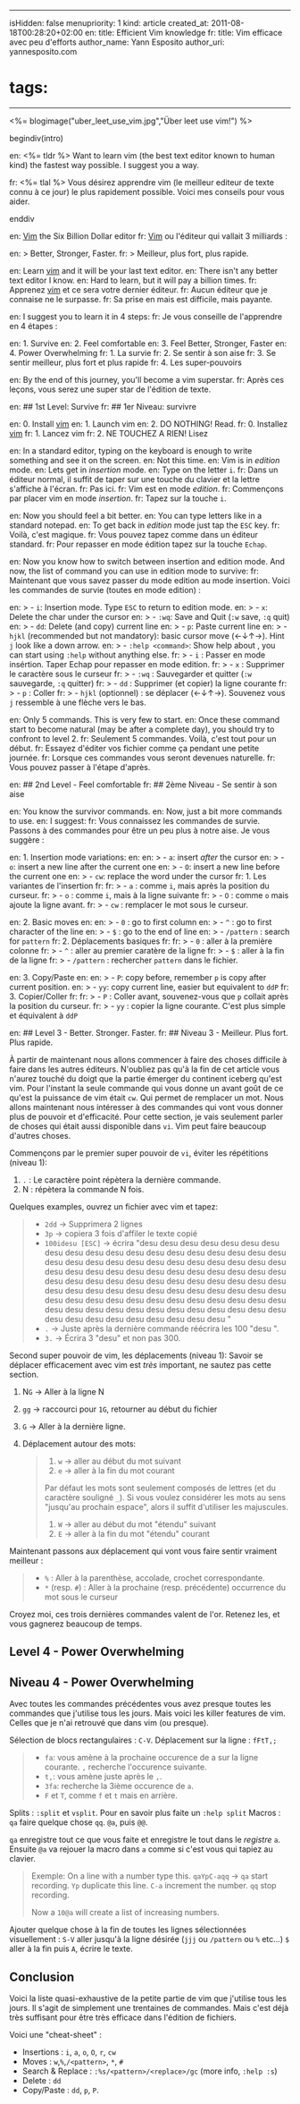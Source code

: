 -----
isHidden:       false
menupriority:   1
kind:           article
created_at:     2011-08-18T00:28:20+02:00
en: title: Efficient Vim knowledge
fr: title: Vim efficace avec peu d'efforts
author_name: Yann Esposito
author_uri: yannesposito.com
# tags:
-----
<%= blogimage("uber_leet_use_vim.jpg","Über leet use vim!") %>

begindiv(intro)

en: <%= tldr %> Want to learn vim (the best text editor known to human kind) the fastest way possible. I suggest you a way.

fr: <%= tlal %> Vous désirez apprendre vim (le meilleur editeur de texte connu à ce jour) le plus rapidement possible. Voici mes conseils pour vous aider.

enddiv

en: [Vim] the Six Billion Dollar editor
fr: [Vim] ou l'éditeur qui vallait 3 milliards :

en: > Better, Stronger, Faster.
fr: > Meilleur, plus fort, plus rapide.

en: Learn [vim] and it will be your last text editor.
en: There isn't any better text editor I know.
en: Hard to learn, but it will pay a billion times.
fr: Apprenez [vim] et ce sera votre dernier éditeur.
fr: Aucun éditeur que je connaise ne le surpasse.
fr: Sa prise en mais est difficile, mais payante.

en: I suggest you to learn it in 4 steps:
fr: Je vous conseille de l'apprendre en 4 étapes :

en: 1. Survive
en: 2. Feel comfortable
en: 3. Feel Better, Stronger, Faster
en: 4. Power Overwhelming
fr: 1. La survie
fr: 2. Se sentir à son aise
fr: 3. Se sentir meilleur, plus fort et plus rapide
fr: 4. Les super-pouvoirs

en: By the end of this journey, you'll become a vim superstar. 
fr: Après ces leçons, vous serez une super star de l'édition de texte.

[Vim]: http://www.vim.org
[vim]: http://www.vim.org

en: ## 1st Level: Survive
fr: ## 1er Niveau: survivre

en: 0. Install [vim]
en: 1. Launch vim
en: 2. DO NOTHING! Read.
fr: 0. Installez [vim]
fr: 1. Lancez vim
fr: 2. NE TOUCHEZ A RIEN! Lisez

en: In a standard editor, typing on the keyboard is enough to write something and see it on the screen.
en: Not this time.
en: Vim is in _edition_ mode.
en: Lets get in _insertion_ mode.
en: Type on the letter `i`.
fr: Dans un éditeur normal, il suffit de taper sur une touche du clavier et la lettre s'affiche à l'écran.
fr: Pas ici.
fr: Vim est en mode _edition_.
fr: Commençons par placer vim en mode _insertion_.
fr: Tapez sur la touche `i`.

en: Now you should feel a bit better.
en: You can type letters like in a standard notepad.
en: To get back in _edition_ mode just tap the `ESC` key.
fr: Voilà, c'est magique. 
fr: Vous pouvez tapez comme dans un éditeur standard.
fr: Pour repasser en mode édition tapez sur la touche `Echap`.

en: Now you know how to switch between insertion and edition mode. And now, the list of command you can use in edition mode to survive:
fr: Maintenant que vous savez passer du mode edition au mode insertion. Voici les commandes de survie (toutes en mode edition) :

en: > - `i`: Insertion mode. Type `ESC` to return to edition mode.
en: > - `x`: Delete the char under the cursor
en: > - `:wq`: Save and Quit (`:w` save, `:q` quit)
en: > - `dd`: Delete (and copy) current line
en: > - `p`: Paste current line
en: > - `hjkl` (recommended but not mandatory): basic cursor move (<-&darr;&uarr;->). Hint `j` look like a down arrow.
en: > - `:help <command>`: Show help about <command>, you can start using `:help` without anything else.
fr: > - `i` : Passer en mode insértion. Taper Echap pour repasser en mode edition.
fr: > - `x` : Supprimer le caractère sous le curseur
fr: > - `:wq` : Sauvegarder et quitter (`:w` sauvegarde, `:q` quitter)
fr: > - `dd` : Supprimer (et copier) la ligne courante
fr: > - `p` : Coller
fr: > - `hjkl` (optionnel) : se déplacer (<-&darr;&uarr;->). Souvenez vous `j` ressemble à une flèche vers le bas.

en: Only 5 commands. This is very few to start.
en: Once these command start to become natural (may be after a complete day), you should try to confront to level 2.
fr: Seulement 5 commandes. Voilà, c'est tout pour un début. 
fr: Essayez d'éditer vos fichier comme ça pendant une petite journée. 
fr: Lorsque ces commandes vous seront devenues naturelle. 
fr: Vous pouvez passer à l'étape d'après. 

en: ## 2nd Level - Feel comfortable
fr: ## 2ème Niveau - Se sentir à son aise

en: You know the survivor commands. 
en: Now, just a bit more commands to use.
en: I suggest:
fr: Vous connaissez les commandes de survie. Passons à des commandes pour être un peu plus à notre aise. Je vous suggère :

en: 1. Insertion mode variations:
en: 
en:     > - `a`: insert _after_ the cursor
en:     > - `o`: insert a new line after the current one
en:     > - `O`: insert a new line before the current one
en:     > - `cw`: replace the word under the cursor
fr: 1. Les variantes de l'insertion
fr: 
fr:     > - `a` : comme `i`, mais après la position du curseur.
fr:     > - `o` : comme `i`, mais à la ligne suivante
fr:     > - `O` : comme `o` mais ajoute la ligne avant.
fr:     > - `cw` : remplacer le mot sous le curseur.

en: 2. Basic moves
en: 
en:     > - `0` : go to first column
en:     > - `^` : go to first character of the line
en:     > - `$` : go to the end of line
en:     > - `/pattern` : search for `pattern` 
fr: 2. Déplacements basiques
fr: 
fr:     > - `0` : aller à la première colonne
fr:     > - `^` : aller au premier caratère de la ligne
fr:     > - `$` : aller à la fin de la ligne
fr:     > - `/pattern` : rechercher `pattern` dans le fichier.

en: 3. Copy/Paste
en: 
en:     > - `P`: copy before, remember `p` is copy after current position.
en:     > - `yy`: copy current line, easier but equivalent to `ddP`
fr: 3. Copier/Coller
fr: 
fr:     > - `P` : Coller avant, souvenez-vous que `p` collait après la position du curseur.
fr:     > - `yy` : copier la ligne courante. C'est plus simple et équivalent à `ddP`

en: ## Level 3 - Better. Stronger. Faster.
fr: ## Niveau 3 - Meilleur. Plus fort. Plus rapide.

À partir de maintenant nous allons commencer à faire des choses difficile à faire dans les autres éditeurs. 
N'oubliez pas qu'à la fin de cet article vous n'aurez touché du doigt que la partie émerger du continent iceberg qu'est vim. 
Pour l'instant la seule commande qui vous donne un avant goût de ce qu'est la puissance de vim était `cw`. Qui permet de remplacer un mot.
Nous allons maintenant nous intéresser à des commandes qui vont vous donner plus de pouvoir et d'efficacité.
Pour cette section, je vais seulement parler de choses qui était aussi disponible dans `vi`. Vim peut faire beaucoup d'autres choses.

Commençons par le premier super pouvoir de `vi`, éviter les répétitions (niveau 1):

1. `.` : Le caractère point répètera la dernière commande.
2. N<commande> : répètera la commande N fois. 

Quelques examples, ouvrez un fichier avec vim et tapez:

> - `2dd` -> Supprimera 2 lignes
> - `3p` -> copiera 3 fois d'affiler le texte copié
> - `100idesu [ESC]` -> écrira "desu desu desu desu desu desu desu desu desu desu desu desu desu desu desu desu desu desu desu desu desu desu desu desu desu desu desu desu desu desu desu desu desu desu desu desu desu desu desu desu desu desu desu desu desu desu desu desu desu desu desu desu desu desu desu desu desu desu desu desu desu desu desu desu desu desu desu desu desu desu desu desu desu desu desu desu desu desu desu desu desu desu desu desu desu desu desu desu desu desu desu desu desu desu desu desu desu desu desu desu "
> - `.` -> Juste après la dernière commande  réécrira les 100 "desu ". 
> - `3.` -> Écrira 3 "desu" et non pas 300.

Second super pouvoir de vim, les déplacements (niveau 1):
Savoir se déplacer efficacement avec vim est _très_ important, ne sautez pas cette section.

1. N`G` -> Aller à la ligne N
2. `gg` -> raccourci pour `1G`, retourner au début du fichier
3. `G`  -> Aller à la dernière ligne.
4. Déplacement autour des mots:

    > 1. `w` -> aller au début du mot suivant
    > 2. `e` -> aller à la fin du mot courant
    >
    > Par défaut les mots sont seulement composés de lettres (et du caractère souligné `_`).
    > Si vous voulez considérer les mots au sens "jusqu'au prochain espace", alors il suffit d'utiliser les majuscules.
    >
    > 1. `W` -> aller au début du mot "étendu" suivant
    > 2. `E` -> aller à la fin du mot "étendu" courant

Maintenant passons aux déplacement qui vont vous faire sentir vraiment meilleur :

> - `%` : Aller à la parenthèse, accolade, crochet correspondante.
> - `*` (resp. `#`) : Aller à la prochaine (resp. précédente) occurrence du mot sous le curseur

Croyez moi, ces trois dernières commandes valent de l'or.
Retenez les, et vous gagnerez beaucoup de temps.

## Level 4 - Power Overwhelming
## Niveau 4 - Power Overwhelming

Avec toutes les commandes précédentes vous avez presque toutes les commandes que j'utilise tous les jours. Mais voici les killer features de vim. Celles que je n'ai retrouvé que dans vim (ou presque).

Sélection de blocs rectangulaires : `C-V`.
Déplacement sur la ligne : `fFtT,;`

> - `fa`: vous amène à la prochaine occurence de a sur la ligne courante. `,` recherche l'occurence suivante.
> - `t,`: vous amène juste après le `,`.
> - `3fa`: recherche la 3ième occurence de `a`.
> - `F` et `T`, comme `f` et `t` mais en arrière.

Splits : `:split` et `vsplit`. Pour en savoir plus faite un `:help split`
Macros : `qa` faire quelque chose `qq`. `@a`, puis `@@`.

`qa` enregistre tout ce que vous faite et enregistre le tout dans le _registre_ `a`. Ensuite `@a` va rejouer la macro dans `a` comme si c'est vous qui tapiez au clavier.

> Exemple:
> On a line with a number type this.
> `qaYpC-aqq` -> `qa` start recording. `Yp` duplicate this line. `C-a` increment the number. `qq` stop recording.
> 
> Now a `10@a` will create a list of increasing numbers.

Ajouter quelque chose à la fin de toutes les lignes sélectionnées visuellement : `S-V` aller jusqu'à la ligne désirée (`jjj` ou `/pattern` ou `%` etc...) `$` aller à la fin puis `A`, écrire le texte.

## Conclusion

Voici la liste quasi-exhaustive de la petite partie de vim que j'utilise tous les jours. Il s'agit de simplement une trentaines de commandes. Mais c'est déjà très suffisant pour être très efficace dans l'édition de fichiers.

Voici une "cheat-sheet" :

- Insertions : `i`, `a`, `o`, `O`, `r`, `cw`
- Moves : `w`,`%`,`/<pattern>`, `*`, `#`
- Search &amp; Replace : `:%s/<pattern>/<replace>/gc` (more info, `:help :s`)
- Delete : `dd`
- Copy/Paste : `dd`, `p`, `P`.

